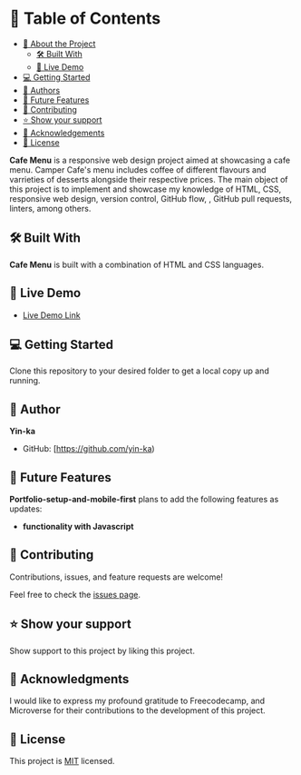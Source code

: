 # 📗 Table of Contents

- [📖 About the Project](#about-project)
  - [🛠 Built With](#built-with)
  - [🚀 Live Demo](#live-demo)
- [💻 Getting Started](#getting-started)
- [👥 Authors](#authors)
- [🔭 Future Features](#future-features)
- [🤝 Contributing](#contributing)
- [⭐️ Show your support](#support)
- [🙏 Acknowledgements](#acknowledgements)
- [📝 License](#license)


**Cafe Menu** is a responsive web design project aimed at showcasing a cafe menu. Camper Cafe's menu includes coffee of different flavours and varrieties of desserts alongside their respective prices. The main object of this project is to implement and showcase my knowledge of HTML, CSS, responsive web design, version control, GitHub flow, , GitHub pull requests, linters, among others.


## 🛠 Built With 
**Cafe Menu** is built with a combination of HTML and CSS languages.

## 🚀 Live Demo 

- [Live Demo Link](https://yin-ka.github.io/Cafe-Menu/)


## 💻 Getting Started 

Clone this repository to your desired folder to get a local copy up and running.


## 👤 **Author**

**Yin-ka**
- GitHub: [https://github.com/yin-ka)


## 🔭 Future Features

**Portfolio-setup-and-mobile-first** plans to add the following features as updates:
-  **functionality with Javascript**


## 🤝 Contributing 

Contributions, issues, and feature requests are welcome!

Feel free to check the [issues page](../../issues/).

## ⭐️ Show your support 

Show support  to this project by liking this project.


## 🙏 Acknowledgments 

I would like to express my profound gratitude to Freecodecamp, and Microverse for their contributions to the development of this project.


## 📝 License 
This project is [MIT](./LICENSE) licensed.
